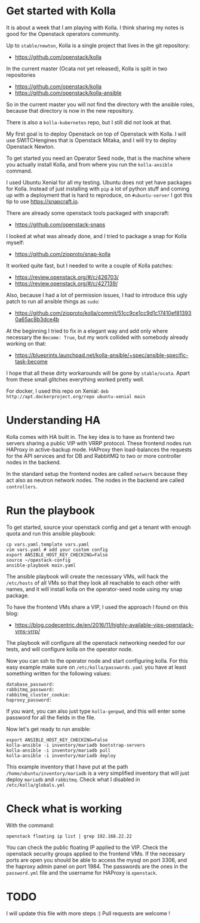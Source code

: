 
# Get started with Kolla

It is about a week that I am playing with Kolla. I think sharing my notes is good for the Openstack operators community.

Up to `stable/newton`, Kolla is a single project that lives in the git repository:

 - https://github.com/openstack/kolla

In the current master (Ocata not yet released), Kolla is split in two repositories

 - https://github.com/openstack/kolla
 - https://github.com/openstack/kolla-ansible

So in the current master you will not find the directory with the ansible roles, because that directory is now in the new repository.

There is also a `kolla-kubernetes` repo, but I still did not look at that.

My first goal is to deploy Openstack on top of Openstack with Kolla. I will use SWITCHengines that is Openstack Mitaka, and I will try to deploy Openstack Newton.

To get started you need an Operator Seed node, that is the machine where you actually install Kolla, and from where you run the `kolla-ansible` command.

I used Ubuntu Xenial for all my testing. Ubuntu does not yet have packages for Kolla. Instead of just installing with `pip` a lot of python stuff and coming up with a deployment that is hard to reproduce, on ```#ubuntu-server``` I got this tip to use https://snapcraft.io.


There are already some openstack tools packaged with snapcraft:

 - https://github.com/openstack-snaps

I looked at what was already done, and I tried to package a snap for Kolla myself:

 - https://github.com/zioproto/snap-kolla

It worked quite fast, but I needed to write a couple of Kolla patches:

 - https://review.openstack.org/#/c/426703/
 - https://review.openstack.org/#/c/427139/

Also, because I had a lot of permission issues, I had to introduce this ugly patch to run all ansible things as `sudo`:

 - https://github.com/zioproto/kolla/commit/51cc9ce1cc9d1c17410ef813930a65ac8b3dce4b

At the beginning I tried to fix in a elegant way and add only where necessary the `Become: True`, but my work collided with somebody already working on that:

 - https://blueprints.launchpad.net/kolla-ansible/+spec/ansible-specific-task-become

I hope that all these dirty workarounds will be gone by `stable/ocata`. Apart from these small glitches everything worked pretty well.

For docker, I used this repo on Xenial:
`deb http://apt.dockerproject.org/repo ubuntu-xenial main`

# Understanding HA

Kolla comes with HA built in. The key idea is to have as frontend two servers sharing a public VIP with VRRP protocol. These frontend nodes run HAProxy in active-backup mode. HAProxy then load-balances the requests for the API services and for DB and RabbitMQ to two or more controller nodes in the backend.

In the standard setup the frontend nodes are called `network` because they act also as neutron network nodes. The nodes in the backend are called `controllers`.


# Run the playbook

To get started, source your openstack config and get a tenant with enough quota and run this ansible playbook:
```
cp vars.yaml.template vars.yaml
vim vars.yaml # add your custom config
export ANSIBLE_HOST_KEY_CHECKING=False
source ~/opestack-config
ansible-playbook main.yaml
```
The ansible playbook will create the necessary VMs, will hack the `/etc/hosts` of all VMs so that they look all reachable to each other with names, and it will install kolla on the operator-seed node using my snap package.

To have the frontend VMs share a VIP, I used the approach I found on this blog:

 - https://blog.codecentric.de/en/2016/11/highly-available-vips-openstack-vms-vrrp/

The playbook will configure all the openstack networking needed for our tests, and will configure kolla on the operator node.

Now you can ssh to the operator node and start configuring kolla. For this easy example make sure on `/etc/kolla/passwords.yaml` you have at least something written for the following values:
```
database_password:
rabbitmq_password:
rabbitmq_cluster_cookie:
haproxy_password:
```

If you want, you can also just type `kolla-genpwd`, and this will enter some password for all the fields in the file.

Now let's get ready to run ansible:

```
export ANSIBLE_HOST_KEY_CHECKING=False
kolla-ansible -i inventory/mariadb bootstrap-servers
kolla-ansible -i inventory/mariadb pull
kolla-ansible -i inventory/mariadb deploy
```

This example inventory that I have put at the path `/home/ubuntu/inventory/mariadb` is a very simplified inventory that will just deploy `mariadb` and `rabbitmq`. Check what I disabled in `/etc/kolla/globals.yml`

# Check what is working

With the command:
```
openstack floating ip list | grep 192.168.22.22
```

You can check the public floating IP applied to the VIP. Check the openstack security groups applied to the frontend VMs. If the necessary ports are open you should be able to access the mysql on port 3306, and the haproxy admin panel on port 1984. The passwords are the ones in the `password.yml` file and the username for HAProxy is `openstack`.

# TODO

I will update this file with more steps :) Pull requests are welcome !
